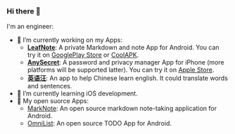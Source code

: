﻿### Hi there 👋

I'm an engineer:

- 🔭 I’m currently working on my Apps: 
    - **[LeafNote](https://play.google.com/store/apps/details?id=me.shouheng.leafnote)**: A private Markdown and note App for Android. You can try it on [GooglePlay Store](https://play.google.com/store/apps/details?id=me.shouheng.leafnote) or [CoolAPK](http://www.coolapk.com/apk/280001).
    - **[AnySecret](https://apps.apple.com/cn/app/any-secret/id6448714682)**: A password and privacy manager App for iPhone (more platforms will be supported latter). You can try it on [Apple Store](https://apps.apple.com/cn/app/any-secret/id6448714682).
    - **[英语汪](https://play.google.com/store/apps/details?id=me.shouheng.language)**: An app to help Chinese learn english. It could translate words and sentences.
- 🌱 I’m currently learning iOS development.
- 📱 My open suorce Apps:
    - [MarkNote](https://github.com/Shouheng88/MarkNote): An open source markdown note-taking application for Android.
    - [OmniList](https://github.com/Shouheng88/OmniList): An open source TODO App for Android.
